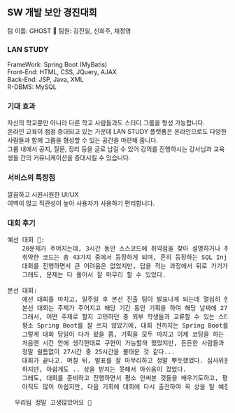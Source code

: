 ## SW 개발 보안 경진대회

팀 이름: GHOST 👻
팀원: 김진일, 신희주, 채정영

### LAN STUDY    
FrameWork: Spring Boot (MyBatis)     
Front-End: HTML, CSS, JQuery, AJAX    
Back-End: JSP, Java, XML    
R-DBMS: MySQL     

### 기대 효과 
자신의 학교뿐만 아니라 다른 학교 사람들과도 스터디 그룹을 형성 가능합니다.  
온라인 교육이 점점 증대되고 있는 가운데 LAN STUDY 플랫폼은 온라인으로도 다양한 사람들과 함께 그룹을 형성할 수 있는 공간을 마련해 줍니다.   
그룹 내에서 공지, 질문, 정리 등을 글로 남길 수 있어 강의를 진행하시는 강사님과 교육생들 간의 커뮤니케이션을 증대시킬 수 있습니다.

### 서비스의 특장점 
깔끔하고 시원시원한  UI/UX   
여백이 많고 직관성이 높아 사용자가 사용하기 편리합니다.   

### 대회 후기
<pre>
예선 대회 👅:    
    20문제가 주어지는데, 3시간 동안 소스코드에 취약점을 찾아 설명하거나 취약한 코드를 올바르게 수정하여 보안하는 방식으로 진행되었다.    
    취약한 코드는 총 43가지 중에서 등장하게 되며, 흔히 등장하는 SQL Injection, Command Injection, XSS 등의 보안 기법들에 대해 다룬다.  
    대회를 진행하면서 큰 어려움은 없었지만, 답을 적는 과정에서 뒤로 가기가 되어 15분 동안 적은 답이 싹 사라진 불상사가 발생하긴 했다.. 후...
    그래도, 문제는 다 풀어서 잘 마무리 할 수 있었다. 

본선 대회:    
    예선 대회를 마치고, 일주일 후 본선 진출 팀이 발표나게 되는데 열심히 한 덕에 본선에 진출할 수 있었다.    
    본선 대회는 주제가 주어지고 해당 기간 동안 기획을 하여 해당 날짜에 27시간 동안 해커톤을 진행하는 방식이었다.  
    그래서, 어떤 주제로 할지 고민하던 중 외부 학생들과 교류할 수 있는 스터디 웹 사이트가 있으면 좋을 것 같아 만들게 되었다. 
    평소 Spring Boot를 잘 쓰지 않았기에, 대회 전까지는 Spring Boot를 사용법을 익히고 Controller, Model, View를 나누어 작업하는 연습을 계속했었다.   
    그렇게 대회 당일이 다가 왔을 쯤, 기획을 모두 마치고 이제 코딩을 하는 시간이 왔다.   
    처음엔 시간 안에 생각한대로 구현이 가능할까 했었지만, 든든한 사람들과 함께 했기에 많은 기능들을 구현하고, 디자인도 매우 깔끔하고 예쁘게 잘 만들 수 있었다.   
    정말 쉴틈없이 27시간 중 25시간을 불태운 것 같다... 
    대회가 끝나고. 며칠 뒤, 발표를 잘 마무리하고 정말 뿌듯했었다. 심사위원분께서도 기능을 다양하게 구현했다고 하셔서, 상을 받을 것이라 예상하고 있었다. 
    하지만, 아쉽게도 .. 상을 받지는 못해서 아쉬움이 컸었다.  
    그래도, 대회를 준비하고 진행하면서 평소 안써본 것들을 배우기도하고, 평소 웹 해킹만 공부하다가 웹 보안에 대해 진지하게 공부를 할 수 있었기에 정말 좋은 경험이었다. 
    아직도 많이 아쉽지만, 다음 기회에 대회에 다시 출전하여 꼭 상을 탈 예정이다. 😡
  
  우리팀 정말 고생많았어요 🥰
</pre>











